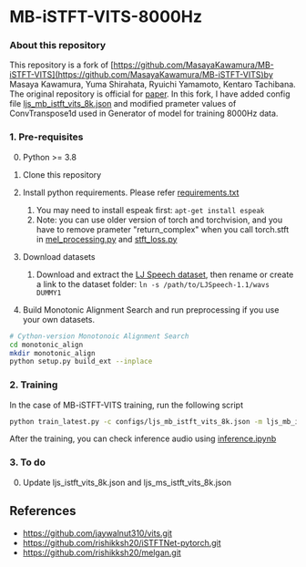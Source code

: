 # MB-iSTFT-VITS-8000Hz
### About this repository
This repository is a fork of [https://github.com/MasayaKawamura/MB-iSTFT-VITS](https://github.com/MasayaKawamura/MB-iSTFT-VITS)by Masaya Kawamura, Yuma Shirahata, Ryuichi Yamamoto, Kentaro Tachibana. The original repository is official for [paper](https://arxiv.org/abs/2210.15975).
In this fork, I have added config file [ljs_mb_istft_vits_8k.json](configs/ljs_mb_istft_vits_8k.json)
 and modified prameter values of ConvTranspose1d used in Generator of model for training 8000Hz data.

### 1. Pre-requisites
0. Python >= 3.8
0. Clone this repository
0. Install python requirements. Please refer [requirements.txt](requirements.txt)
    1. You may need to install espeak first: `apt-get install espeak`
    2. Note: you can use older version of torch and torchvision, and you have to remove prameter "return_complex" when you call torch.stft in [mel_processing.py](mel_processing.py) and [stft_loss.py](stft_loss.py)

0. Download datasets
    1. Download and extract the [LJ Speech dataset](https://keithito.com/LJ-Speech-Dataset/), then rename or create a link to the dataset folder: `ln -s /path/to/LJSpeech-1.1/wavs DUMMY1`
0. Build Monotonic Alignment Search and run preprocessing if you use your own datasets.
```sh
# Cython-version Monotonoic Alignment Search
cd monotonic_align
mkdir monotonic_align
python setup.py build_ext --inplace
```

### 2. Training
In the case of MB-iSTFT-VITS training, run the following script
```sh
python train_latest.py -c configs/ljs_mb_istft_vits_8k.json -m ljs_mb_istft_vits

```
After the training, you can check inference audio using [inference.ipynb](inference.ipynb)

### 3. To do
0. Update ljs_istft_vits_8k.json and ljs_ms_istft_vits_8k.json

## References
- https://github.com/jaywalnut310/vits.git
- https://github.com/rishikksh20/iSTFTNet-pytorch.git
- https://github.com/rishikksh20/melgan.git
